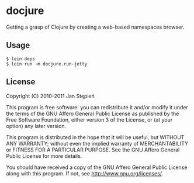 # docjure

Getting a grasp of Clojure by creating a web-based namespaces browser.

## Usage

    $ lein deps
    $ lein run -m docjure.run-jetty

## License

Copyright (C) 2010-2011 Jan Stępień

This program is free software: you can redistribute it and/or modify it under
the terms of the GNU Affero General Public License as published by the Free
Software Foundation, either version 3 of the License, or (at your option) any
later version.

This program is distributed in the hope that it will be useful, but WITHOUT
ANY WARRANTY; without even the implied warranty of MERCHANTABILITY or FITNESS
FOR A PARTICULAR PURPOSE. See the GNU Affero General Public License for more
details.

You should have received a copy of the GNU Affero General Public License
along with this program. If not, see <http://www.gnu.org/licenses/>.
